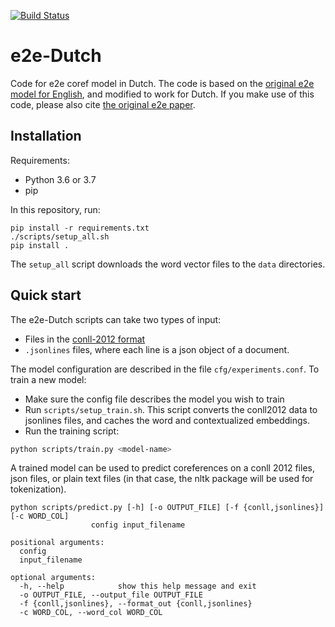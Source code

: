 [![Build Status](https://travis-ci.org/Filter-Bubble/e2e-Dutch.svg?branch=master)](https://travis-ci.org/Filter-Bubble/e2e-Dutch)
# e2e-Dutch
Code for e2e coref model in Dutch. The code is based on the [original e2e model for English](https://github.com/kentonl/e2e-coref), and modified to work for Dutch.
If you make use of this code, please also cite [the original e2e paper](https://arxiv.org/abs/1804.05392).

## Installation
Requirements:
- Python 3.6 or 3.7
- pip

In this repository, run:
```
pip install -r requirements.txt
./scripts/setup_all.sh
pip install .
```

The `setup_all` script downloads the word vector files to the `data` directories. 

## Quick start
The e2e-Dutch scripts can take two types of input:
- Files in the [conll-2012 format](http://conll.cemantix.org/2012/data.html)
- `.jsonlines` files, where each line is a json object of a document.

The model configuration are described in the file `cfg/experiments.conf`. To train a new model:
- Make sure the config file describes the model you wish to train
- Run `scripts/setup_train.sh`. This script converts the conll2012 data to jsonlines files, and caches the word and contextualized embeddings.
- Run the training script:
```bash
python scripts/train.py <model-name>
```

A trained model can be used to predict coreferences on a conll 2012 files, json files, or plain text files (in that case, the nltk package will be used for tokenization).
```
python scripts/predict.py [-h] [-o OUTPUT_FILE] [-f {conll,jsonlines}] [-c WORD_COL]
                  config input_filename

positional arguments:
  config
  input_filename

optional arguments:
  -h, --help            show this help message and exit
  -o OUTPUT_FILE, --output_file OUTPUT_FILE
  -f {conll,jsonlines}, --format_out {conll,jsonlines}
  -c WORD_COL, --word_col WORD_COL

```
